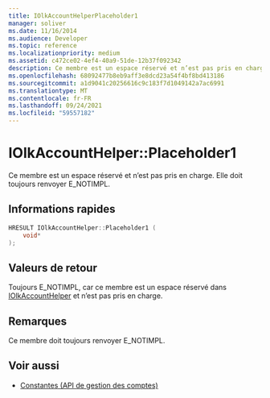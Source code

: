 ```yaml
---
title: IOlkAccountHelperPlaceholder1
manager: soliver
ms.date: 11/16/2014
ms.audience: Developer
ms.topic: reference
ms.localizationpriority: medium
ms.assetid: c472ce02-4ef4-40a9-51de-12b37f092342
description: Ce membre est un espace réservé et n’est pas pris en charge. Elle doit toujours renvoyer E_NOTIMPL.
ms.openlocfilehash: 68092477b8eb9aff3e8dcd23a54f4bf8bd413186
ms.sourcegitcommit: a1d9041c20256616c9c183f7d1049142a7ac6991
ms.translationtype: MT
ms.contentlocale: fr-FR
ms.lasthandoff: 09/24/2021
ms.locfileid: "59557182"
---
```

# <a name="iolkaccounthelperplaceholder1"></a>IOlkAccountHelper::Placeholder1

Ce membre est un espace réservé et n’est pas pris en charge. Elle doit toujours renvoyer E_NOTIMPL.
  
## <a name="quick-info"></a>Informations rapides

```cpp
HRESULT IOlkAccountHelper::Placeholder1 (  
    void* 
);
```

## <a name="return-values"></a>Valeurs de retour

Toujours E_NOTIMPL, car ce membre est un espace réservé dans [IOlkAccountHelper](iolkaccounthelper.md) et n’est pas pris en charge. 
  
## <a name="remarks"></a>Remarques

Ce membre doit toujours renvoyer E_NOTIMPL.
  
## <a name="see-also"></a>Voir aussi

- [Constantes (API de gestion des comptes)](constants-account-management-api.md)


